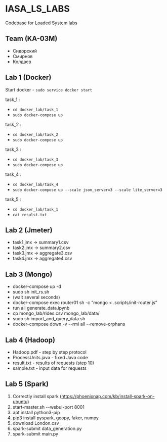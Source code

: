 # IASA_LS_LABS
Codebase for Loaded System labs

## Team (KA-03M)
- Сидорский
- Смирнов
- Колдаев

## Lab 1 (Docker)

Start docker - `sudo service docker start`

task_1 :
- `cd docker_lab/task_1`
- `sudo docker-compose up`

task_2 :
- `cd docker_lab/task_2`
- `sudo docker-compose up`

task_3 :
- `cd docker_lab/task_3`
- `sudo docker-compose up`

task_4 :
- `cd docker_lab/task_4`
- `sudo docker-compose up --scale json_server=3 --scale lite_server=3`

task_5 :
- `cd docker_lab/task_1`
- `cat resulst.txt`

## Lab 2 (Jmeter)

- task1.jmx -> summary1.csv
- task2.jmx -> summary2.csv
- task3.jmx -> aggregate3.csv
- task4.jmx -> aggregate4.csv

## Lab 3 (Mongo)

- docker-compose up -d
- sudo sh init_rs.sh
- (wait several seconds)
- docker-compose exec router01 sh -c “mongo < .scripts/init-router.js”
- run all generate_data.ipynb
- cp mongo_lab/rides.csv mongo_lab/data/
- sudo sh import_and_query_data.sh
- docker-compose down -v --rmi all --remove-orphans

## Lab 4 (Hadoop)

- Hadoop.pdf - step by step protocol
- ProcessUnits.java - fixed Java code
- result.txt - results of requests (step 10)
- sample.txt - input data for requests 

## Lab 5 (Spark)

1. Correctly install spark (https://phoenixnap.com/kb/install-spark-on-ubuntu)
2. start-master.sh --webui-port 8001
3. apt install python3-pip
4. pip3 install pyspark, geopy, faker, numpy
5. download London.csv
6. spark-submit data_generation.py
7. spark-submit main.py

